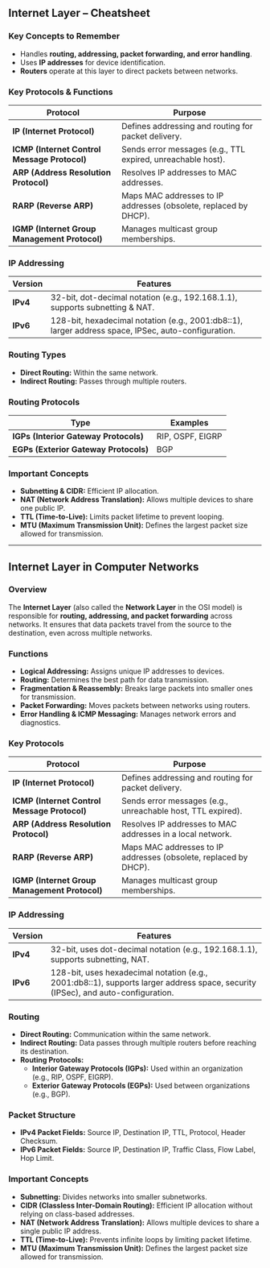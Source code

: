## Internet Layer – Cheatsheet  

### **Key Concepts to Remember**  
- Handles **routing, addressing, packet forwarding, and error handling**.  
- Uses **IP addresses** for device identification.  
- **Routers** operate at this layer to direct packets between networks.  

### **Key Protocols & Functions**  

| **Protocol** | **Purpose** |
|-------------|------------|
| **IP (Internet Protocol)** | Defines addressing and routing for packet delivery. |
| **ICMP (Internet Control Message Protocol)** | Sends error messages (e.g., TTL expired, unreachable host). |
| **ARP (Address Resolution Protocol)** | Resolves IP addresses to MAC addresses. |
| **RARP (Reverse ARP)** | Maps MAC addresses to IP addresses (obsolete, replaced by DHCP). |
| **IGMP (Internet Group Management Protocol)** | Manages multicast group memberships. |

### **IP Addressing**  

| **Version** | **Features** |
|------------|------------|
| **IPv4** | 32-bit, dot-decimal notation (e.g., 192.168.1.1), supports subnetting & NAT. |
| **IPv6** | 128-bit, hexadecimal notation (e.g., 2001:db8::1), larger address space, IPSec, auto-configuration. |

### **Routing Types**  
- **Direct Routing:** Within the same network.  
- **Indirect Routing:** Passes through multiple routers.  

### **Routing Protocols**  

| **Type** | **Examples** |
|---------|------------|
| **IGPs (Interior Gateway Protocols)** | RIP, OSPF, EIGRP |
| **EGPs (Exterior Gateway Protocols)** | BGP |

### **Important Concepts**  
- **Subnetting & CIDR:** Efficient IP allocation.  
- **NAT (Network Address Translation):** Allows multiple devices to share one public IP.  
- **TTL (Time-to-Live):** Limits packet lifetime to prevent looping.  
- **MTU (Maximum Transmission Unit):** Defines the largest packet size allowed for transmission.  

---

## Internet Layer in Computer Networks  

### Overview  
The **Internet Layer** (also called the **Network Layer** in the OSI model) is responsible for **routing, addressing, and packet forwarding** across networks. It ensures that data packets travel from the source to the destination, even across multiple networks.  

### Functions  
- **Logical Addressing:** Assigns unique IP addresses to devices.  
- **Routing:** Determines the best path for data transmission.  
- **Fragmentation & Reassembly:** Breaks large packets into smaller ones for transmission.  
- **Packet Forwarding:** Moves packets between networks using routers.  
- **Error Handling & ICMP Messaging:** Manages network errors and diagnostics.  

### Key Protocols  

| **Protocol** | **Purpose** |
|-------------|------------|
| **IP (Internet Protocol)** | Defines addressing and routing for packet delivery. |
| **ICMP (Internet Control Message Protocol)** | Sends error messages (e.g., unreachable host, TTL expired). |
| **ARP (Address Resolution Protocol)** | Resolves IP addresses to MAC addresses in a local network. |
| **RARP (Reverse ARP)** | Maps MAC addresses to IP addresses (obsolete, replaced by DHCP). |
| **IGMP (Internet Group Management Protocol)** | Manages multicast group memberships. |

### IP Addressing  

| **Version** | **Features** |
|------------|------------|
| **IPv4** | 32-bit, uses dot-decimal notation (e.g., 192.168.1.1), supports subnetting, NAT. |
| **IPv6** | 128-bit, uses hexadecimal notation (e.g., 2001:db8::1), supports larger address space, security (IPSec), and auto-configuration. |

### Routing  
- **Direct Routing:** Communication within the same network.  
- **Indirect Routing:** Data passes through multiple routers before reaching its destination.  
- **Routing Protocols:**  
  - **Interior Gateway Protocols (IGPs):** Used within an organization (e.g., RIP, OSPF, EIGRP).  
  - **Exterior Gateway Protocols (EGPs):** Used between organizations (e.g., BGP).  

### Packet Structure  
- **IPv4 Packet Fields:** Source IP, Destination IP, TTL, Protocol, Header Checksum.  
- **IPv6 Packet Fields:** Source IP, Destination IP, Traffic Class, Flow Label, Hop Limit.  

### Important Concepts  
- **Subnetting:** Divides networks into smaller subnetworks.  
- **CIDR (Classless Inter-Domain Routing):** Efficient IP allocation without relying on class-based addresses.  
- **NAT (Network Address Translation):** Allows multiple devices to share a single public IP address.  
- **TTL (Time-to-Live):** Prevents infinite loops by limiting packet lifetime.  
- **MTU (Maximum Transmission Unit):** Defines the largest packet size allowed for transmission.  
